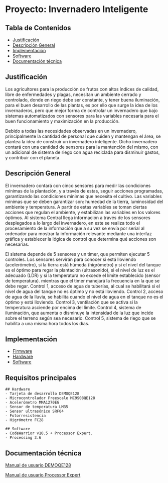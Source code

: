 # Proyecto: Invernadero Inteligente


## Tabla de Contenidos
- [Justificación](#justificación)
- [Descripción General](#descripción-general)
- [Implementación](#implementación)
- [Software](#software)
- [Documentación técnica](#documentación)


## Justificación

Los agricultores para la producción de frutos con altos índices de calidad, libre de enfermedades y plagas, necesitan un ambiente cerrado y controlado, donde en riego debe ser constante, y tener buena iluminación, para el buen desarrollo de las plantas, es por ello que surge la idea de los invernaderos, pero que mejor forma de controlar un invernadero que bajo sistemas automatizados con sensores para las variables necesaria para el buen funcionamiento y maximización en la producción.

Debido a todas las necesidades observadas en un invernadero, principalmente la cantidad de personal que cuiden y mantengan el área, se plantea la idea de construir un invernadero inteligente. Dicho invernadero contará con una cantidad de sensores para la mantención del mismo, con un adicional de sistema de riego con agua reciclada para disminuir gastos, y contribuir con el planeta.


## Descripción General

El invernadero contará con cinco sensores para medir las condiciones mínimas de la plantación, y a través de estas, seguir acciones programadas, garantizando las condiciones mínimas que necesita el cultivo. Las variables mínimas que se deben garantizar son: humedad de la tierra, luminosidad del ambiente y temperatura. A partir de estas variables se toman ciertas acciones que regulan el ambiente, y estabilizan las variables en los valores óptimos. Al sistema Central llega información a través de los sensores desplegados a lo largo del invernadero, en este se realiza todo el procesamiento de la información que a su vez se envía por serial al ordenador para mostrar la información relevante mediante una interfaz gráfica y establecer la lógica de control que determina qué acciones son necesarias.

El sistema depende de 5 sensores y un timer, que permiten ejecutar 5 controles. Los sensores servirán para conocer si está lloviendo (acelerómetro), si la tierra está húmeda (higrómetro) y si el nivel del tanque es el óptimo para regar la plantación (ultrasonido), si el nivel de luz es el adecuado (LDR) y si la temperatura no excede el límite establecido (sensor de temperatura).  mientras que el timer manejará la frecuencia en la que se debe regar. Control 1, acceso de agua de tuberías, al cual se habilitará si el nivel de agua del tanque no es óptimo y no está lloviendo. Control 2, acceso de agua de la lluvia, se habilita cuando el nivel de agua en el tanque no es el óptimo y está lloviendo. Control 3, ventilación que se activa si la temperatura asciende por encima del límite. Control 4, sistema de iluminación, que aumenta o disminuye la intensidad de la luz que incide sobre el terreno según sea necesario. Control 5, sistema de riego que se habilita a una misma hora todos los días. 


## Implementación

- [Firmware](https://github.com/geraldinebc/greenhouse_project/tree/master/Firmware)
- [Hardware](https://github.com/geraldinebc/greenhouse_project/tree/master/Hardware)
- [Software](https://github.com/geraldinebc/greenhouse_project/tree/master/Software)


## Requisitos principales

    ## Hardware
    - Tarjeta de desarrollo DEMOQE128
    - Microcontrolador Freescale MC9S08QE128
    - Acelerómetro MMA1270EG
    - Sensor de temperatura LM35
    - Sensor ultrasónico SRF04
    - Fotorresistencia
    - Higrómetro FC28

    ## Software
    - CodeWarrior v10.5 + Processor Expert.
    - Processing 3.6 

## Documentación técnica

[Manual de usuario DEMOQE128](https://github.com/geraldinebc/greenhouse_project/blob/master/Documentacion/DEMOQE_User_Manual.pdf)

[Manual de usuario Processor Expert]( https://github.com/geraldinebc/greenhouse_project/blob/master/Documentacion/Processor_Expert_User_Manual.PDF)


